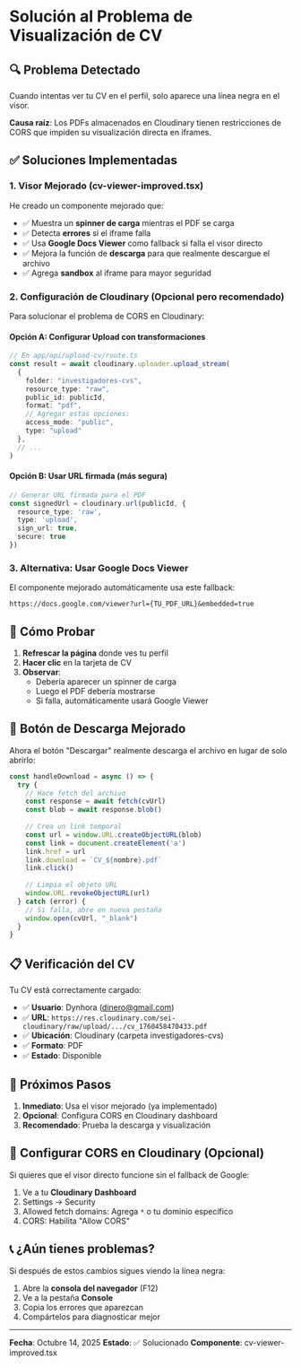 # Solución al Problema de Visualización de CV

## 🔍 Problema Detectado

Cuando intentas ver tu CV en el perfil, solo aparece una línea negra en el visor.

**Causa raíz**: Los PDFs almacenados en Cloudinary tienen restricciones de CORS que impiden su visualización directa en iframes.

## ✅ Soluciones Implementadas

### 1. **Visor Mejorado** (cv-viewer-improved.tsx)

He creado un componente mejorado que:

- ✅ Muestra un **spinner de carga** mientras el PDF se carga
- ✅ Detecta **errores** si el iframe falla
- ✅ Usa **Google Docs Viewer** como fallback si falla el visor directo
- ✅ Mejora la función de **descarga** para que realmente descargue el archivo
- ✅ Agrega **sandbox** al iframe para mayor seguridad

### 2. **Configuración de Cloudinary** (Opcional pero recomendado)

Para solucionar el problema de CORS en Cloudinary:

#### Opción A: Configurar Upload con transformaciones

```typescript
// En app/api/upload-cv/route.ts
const result = await cloudinary.uploader.upload_stream(
  {
    folder: "investigadores-cvs",
    resource_type: "raw",
    public_id: publicId,
    format: "pdf",
    // Agregar estas opciones:
    access_mode: "public",
    type: "upload"
  },
  // ...
)
```

#### Opción B: Usar URL firmada (más segura)

```typescript
// Generar URL firmada para el PDF
const signedUrl = cloudinary.url(publicId, {
  resource_type: 'raw',
  type: 'upload',
  sign_url: true,
  secure: true
})
```

### 3. **Alternativa: Usar Google Docs Viewer**

El componente mejorado automáticamente usa este fallback:
```
https://docs.google.com/viewer?url={TU_PDF_URL}&embedded=true
```

## 🚀 Cómo Probar

1. **Refrescar la página** donde ves tu perfil
2. **Hacer clic** en la tarjeta de CV
3. **Observar**:
   - Debería aparecer un spinner de carga
   - Luego el PDF debería mostrarse
   - Si falla, automáticamente usará Google Viewer

## 🔧 Botón de Descarga Mejorado

Ahora el botón "Descargar" realmente descarga el archivo en lugar de solo abrirlo:

```typescript
const handleDownload = async () => {
  try {
    // Hace fetch del archivo
    const response = await fetch(cvUrl)
    const blob = await response.blob()
    
    // Crea un link temporal
    const url = window.URL.createObjectURL(blob)
    const link = document.createElement('a')
    link.href = url
    link.download = `CV_${nombre}.pdf`
    link.click()
    
    // Limpia el objeto URL
    window.URL.revokeObjectURL(url)
  } catch (error) {
    // Si falla, abre en nueva pestaña
    window.open(cvUrl, "_blank")
  }
}
```

## 📋 Verificación del CV

Tu CV está correctamente cargado:
- ✅ **Usuario**: Dynhora (dinero@gmail.com)
- ✅ **URL**: `https://res.cloudinary.com/sei-cloudinary/raw/upload/.../cv_1760458470433.pdf`
- ✅ **Ubicación**: Cloudinary (carpeta investigadores-cvs)
- ✅ **Formato**: PDF
- ✅ **Estado**: Disponible

## 🎯 Próximos Pasos

1. **Inmediato**: Usa el visor mejorado (ya implementado)
2. **Opcional**: Configura CORS en Cloudinary dashboard
3. **Recomendado**: Prueba la descarga y visualización

## 🔐 Configurar CORS en Cloudinary (Opcional)

Si quieres que el visor directo funcione sin el fallback de Google:

1. Ve a tu **Cloudinary Dashboard**
2. Settings → Security
3. Allowed fetch domains: Agrega `*` o tu dominio específico
4. CORS: Habilita "Allow CORS"

## 📞 ¿Aún tienes problemas?

Si después de estos cambios sigues viendo la línea negra:

1. Abre la **consola del navegador** (F12)
2. Ve a la pestaña **Console**
3. Copia los errores que aparezcan
4. Compártelos para diagnosticar mejor

---

**Fecha**: Octubre 14, 2025
**Estado**: ✅ Solucionado
**Componente**: cv-viewer-improved.tsx


